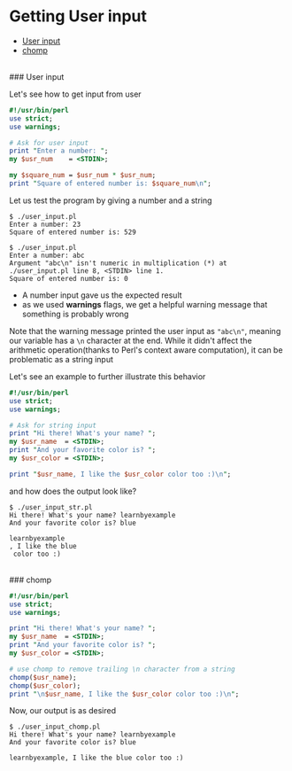 # <a name="getting-user-input"></a>Getting User input

* [User input](#user-input)
* [chomp](#chomp)


<br>
### <a name="user-input"></a>User input

Let's see how to get input from user

```perl
#!/usr/bin/perl
use strict;
use warnings;

# Ask for user input
print "Enter a number: ";
my $usr_num    = <STDIN>;

my $square_num = $usr_num * $usr_num;
print "Square of entered number is: $square_num\n";
```

Let us test the program by giving a number and a string

```
$ ./user_input.pl
Enter a number: 23
Square of entered number is: 529

$ ./user_input.pl
Enter a number: abc
Argument "abc\n" isn't numeric in multiplication (*) at ./user_input.pl line 8, <STDIN> line 1.
Square of entered number is: 0
```

* A number input gave us the expected result
* as we used **warnings** flags, we get a helpful warning message that something is probably wrong

Note that the warning message printed the user input as `"abc\n"`, meaning our variable has a `\n` character at the end. While it didn't affect the arithmetic operation(thanks to Perl's context aware computation), it can be problematic as a string input

Let's see an example to further illustrate this behavior

```perl
#!/usr/bin/perl
use strict;
use warnings;

# Ask for string input
print "Hi there! What's your name? ";
my $usr_name  = <STDIN>;
print "And your favorite color is? ";
my $usr_color = <STDIN>;

print "$usr_name, I like the $usr_color color too :)\n";
```

and how does the output look like?

```
$ ./user_input_str.pl 
Hi there! What's your name? learnbyexample
And your favorite color is? blue

learnbyexample
, I like the blue
 color too :)
```

<br>
### <a name="chomp"></a>chomp

```perl
#!/usr/bin/perl
use strict;
use warnings;

print "Hi there! What's your name? ";
my $usr_name  = <STDIN>;
print "And your favorite color is? ";
my $usr_color = <STDIN>;

# use chomp to remove trailing \n character from a string
chomp($usr_name);
chomp($usr_color);
print "\n$usr_name, I like the $usr_color color too :)\n";
```
Now, our output is as desired
```
$ ./user_input_chomp.pl 
Hi there! What's your name? learnbyexample
And your favorite color is? blue

learnbyexample, I like the blue color too :)
```

